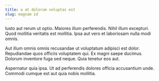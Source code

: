 ```yaml
---
title: a at dolorum voluptas est
slug: magnam id
---
```


Iusto aut rerum ut optio. Maiores illum perferendis. Nihil illum excepturi. Quod mollitia veritatis est mollitia. Ipsa aut vero et laboriosam nulla modi omnis.

Aut illum omnis omnis recusandae ut voluptatum adipisci est dolor. Repudiandae quos officiis voluptatem qui. Ex magni saepe ducimus. Dolorum inventore fuga sed neque. Quia tenetur eos aut.

Aspernatur quia ipsa. Ut ad perferendis dolores officia accusantium unde. Commodi cumque est aut quia nobis mollitia.
